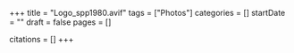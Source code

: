 +++
title = "Logo_spp1980.avif"
tags = ["Photos"]
categories = []
startDate = ""
draft = false
pages = []

citations = []
+++
